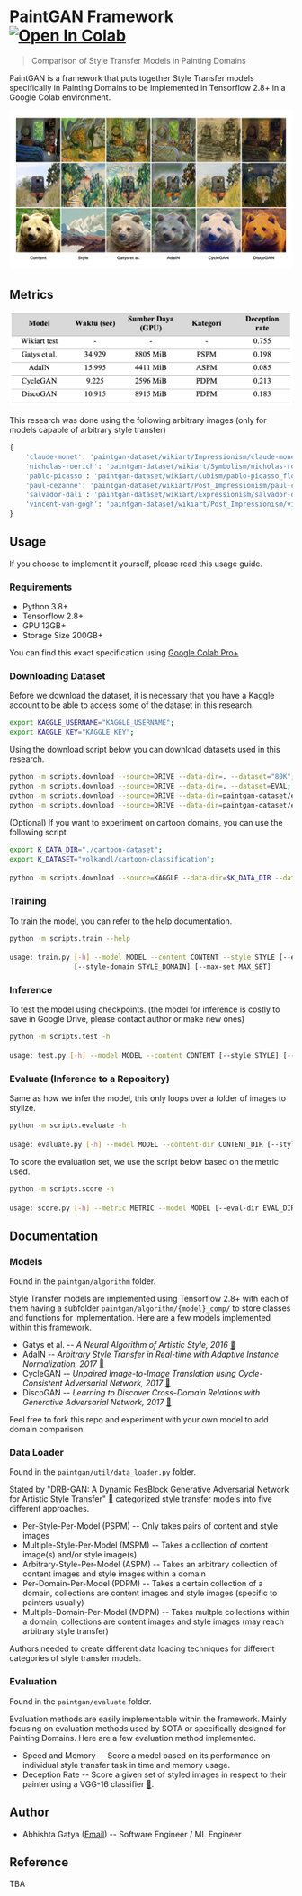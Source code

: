 # PaintGAN Framework [![Open In Colab](https://colab.research.google.com/assets/colab-badge.svg)](https://colab.research.google.com/drive/1JkWbnn-L_MflojHc3YVaPjQHabupmha_?usp=sharing)
> Comparison of Style Transfer Models in Painting Domains

PaintGAN is a framework that puts together Style Transfer models specifically in Painting Domains
to be implemented in Tensorflow 2.8+ in a Google Colab environment.

![Model Comparison](./docs/model-comp.png)

## Metrics

![Model Comparison Quant](./docs/evaluation-table.png)

This research was done using the following arbitrary images (only for models capable of arbitrary style transfer)

```python
{
    'claude-monet': 'paintgan-dataset/wikiart/Impressionism/claude-monet_the-seine-near-giverny-1.jpg',
    'nicholas-roerich': 'paintgan-dataset/wikiart/Symbolism/nicholas-roerich_himalayas-chain-of-kanchenjunga-1936.jpg',
    'pablo-picasso': 'paintgan-dataset/wikiart/Cubism/pablo-picasso_flowers-on-the-table-1907.jpg',
    'paul-cezanne': 'paintgan-dataset/wikiart/Post_Impressionism/paul-cezanne_house-with-red-roof-1890.jpg',
    'salvador-dali': 'paintgan-dataset/wikiart/Expressionism/salvador-dali_two-adolescents.jpg',
    'vincent-van-gogh': 'paintgan-dataset/wikiart/Post_Impressionism/vincent-van-gogh_the-gully-peiroulets-1889.jpg',
}
```

## Usage

If you choose to implement it yourself, please read this usage guide.

### Requirements

* Python 3.8+
* Tensorflow 2.8+
* GPU 12GB+
* Storage Size 200GB+

You can find this exact specification using [Google Colab Pro+](https://colab.research.google.com/signup)

### Downloading Dataset

Before we download the dataset, it is necessary that you have a Kaggle account to be able to access some of the dataset in this research.

```bash
export KAGGLE_USERNAME="KAGGLE_USERNAME";
export KAGGLE_KEY="KAGGLE_KEY";
```

Using the download script below you can download datasets used in this research.

```bash
python -m scripts.download --source=DRIVE --data-dir=. --dataset="80K";
python -m scripts.download --source=DRIVE --data-dir=. --dataset=EVAL;
python -m scripts.download --source=DRIVE --data-dir=paintgan-dataset/eval_set.hdf5 --dataset=EVAL_SET;
python -m scripts.download --source=DRIVE --data-dir=paintgan-dataset/eval_model.h5 --dataset=EVAL_MODEL;
```

(Optional) If you want to experiment on cartoon domains, you can use the following script
```bash
export K_DATA_DIR="./cartoon-dataset";
export K_DATASET="volkandl/cartoon-classification";

python -m scripts.download --source=KAGGLE --data-dir=$K_DATA_DIR --dataset=$K_DATASET;
```

### Training

To train the model, you can refer to the help documentation.

```bash
python -m scripts.train --help

usage: train.py [-h] --model MODEL --content CONTENT --style STYLE [--epochs EPOCHS] [--steps-per-epoch STEPS_PER_EPOCH] [--batch-size BATCH_SIZE] [--buffer-size BUFFER_SIZE] [--learning-rate LEARNING_RATE] [--content-domain CONTENT_DOMAIN]
                [--style-domain STYLE_DOMAIN] [--max-set MAX_SET]
```

### Inference

To test the model using checkpoints. (the model for inference is costly to save in Google Drive, please contact author or make new ones)

```bash
python -m scripts.test -h

usage: test.py [-h] --model MODEL --content CONTENT [--style STYLE] [--checkpoint CHECKPOINT] [--save-file SAVE_FILE]
```

### Evaluate (Inference to a Repository)

Same as how we infer the model, this only loops over a folder of images to stylize.

```bash
python -m scripts.evaluate -h

usage: evaluate.py [-h] --model MODEL --content-dir CONTENT_DIR [--style STYLE] [--checkpoint CHECKPOINT] [--save-file SAVE_FILE]
```

To score the evaluation set, we use the script below based on the metric used.

```bash
python -m scripts.score -h   

usage: score.py [-h] --metric METRIC --model MODEL [--eval-dir EVAL_DIR] [--eval-dataset EVAL_DATASET] [--checkpoint CHECKPOINT]
```

## Documentation

### Models

Found in the `paintgan/algorithm` folder.

Style Transfer models are implemented using Tensorflow 2.8+ with each of them having a subfolder  `paintgan/algorithm/{model}_comp/` to store classes and functions
for implementation. Here are a few models implemented within this framework.

* Gatys et al. -- _A Neural Algorithm of Artistic Style, 2016_ [📝](https://arxiv.org/abs/1508.06576)
* AdaIN -- _Arbitrary Style Transfer in Real-time with Adaptive Instance Normalization, 2017_ [📝](https://arxiv.org/abs/1703.06868)
* CycleGAN -- _Unpaired Image-to-Image Translation using Cycle-Consistent Adversarial Network, 2017_ [📝](https://arxiv.org/abs/1703.10593?amp=1)
* DiscoGAN -- _Learning to Discover Cross-Domain Relations with Generative Adversarial Network, 2017_ [📝](https://arxiv.org/abs/1703.05192)

Feel free to fork this repo and experiment with your own model to add domain comparison.

### Data Loader

Found in the `paintgan/util/data_loader.py` folder.

Stated by "DRB-GAN: A Dynamic ResBlock Generative Adversarial Network for Artistic Style Transfer" [📝](https://arxiv.org/abs/2108.07379?context=cs) categorized style transfer models into five different approaches.

* Per-Style-Per-Model (PSPM) -- Only takes pairs of content and style images
* Multiple-Style-Per-Model (MSPM) -- Takes a collection of content image(s) and/or style image(s)
* Arbitrary-Style-Per-Model (ASPM) -- Takes an arbitrary collection of content images and style images within a domain
* Per-Domain-Per-Model (PDPM) -- Takes a certain collection of a domain, collections are content images and style images (specific to painters usually)
* Multiple-Domain-Per-Model (MDPM) -- Takes multple collections within a domain, collections are content images and style images (may reach arbitrary style transfer)

Authors needed to create different data loading techniques for different categories of style transfer models.

### Evaluation

Found in the `paintgan/evaluate` folder.

Evaluation methods are easily implementable within the framework. Mainly focusing on evaluation methods used by SOTA or
specifically designed for Painting Domains. Here are a few evaluation method implemented.

* Speed and Memory -- Score a model based on its performance on individual style transfer task in time and memory usage.
* Deception Rate -- Score a given set of styled images in respect to their painter using a VGG-16 classifier [📝](https://compvis.github.io/adaptive-style-transfer/).

## Author

* Abhishta Gatya ([Email](mailto:abhishtagatya@yahoo.com)) -- Software Engineer / ML Engineer

## Reference

TBA